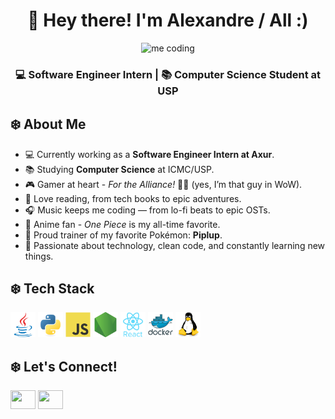 <h1 align="center">👋 Hey there! I'm Alexandre / All :) </h1>

<p align="center">
    <img src="https://github.com/user-attachments/assets/b0899412-cdf6-48ac-a373-7f389fb0c9e5" alt="me coding" width="600"/>
</p>

<h3 align="center"> 💻 Software Engineer Intern | 📚 Computer Science Student at USP </h3>


## ❄️ About Me

- 💻 Currently working as a **Software Engineer Intern at Axur**.  
- 📚 Studying **Computer Science** at ICMC/USP.   
- 🎮 Gamer at heart - *For the Alliance!* 💙🦁 (yes, I’m that guy in WoW).  
- 📖 Love reading, from tech books to epic adventures.  
- 🎧 Music keeps me coding — from lo-fi beats to epic OSTs.  
- 🍥 Anime fan - *One Piece* is my all-time favorite.  
- 🐧 Proud trainer of my favorite Pokémon: **Piplup**.  
- 🚀 Passionate about technology, clean code, and constantly learning new things.  

## ❄️ Tech Stack

<p align="left"> 
<a href="https://www.java.com"><img src="https://raw.githubusercontent.com/devicons/devicon/master/icons/java/java-original.svg" width="40" height="40"/></a>
<a href="https://www.python.org"><img src="https://raw.githubusercontent.com/devicons/devicon/master/icons/python/python-original.svg" width="40" height="40"/></a>
<a href="https://developer.mozilla.org/en-US/docs/Web/JavaScript"><img src="https://raw.githubusercontent.com/devicons/devicon/master/icons/javascript/javascript-original.svg" width="40" height="40"/></a>
<a href="https://nodejs.org"><img src="https://raw.githubusercontent.com/devicons/devicon/master/icons/nodejs/nodejs-original.svg" width="40" height="40"/></a>
<a href="https://react.dev"><img src="https://raw.githubusercontent.com/devicons/devicon/master/icons/react/react-original-wordmark.svg" width="40" height="40"/></a>
<a href="https://www.docker.com/"><img src="https://raw.githubusercontent.com/devicons/devicon/master/icons/docker/docker-original-wordmark.svg" width="40" height="40"/></a>
<a href="https://www.linux.org/"><img src="https://raw.githubusercontent.com/devicons/devicon/master/icons/linux/linux-original.svg" width="40" height="40"/></a>
</p>


## ❄️ Let's Connect!

<p align="left">
<a href="https://linkedin.com/in/alebgomes" target="blank"><img src="https://raw.githubusercontent.com/rahuldkjain/github-profile-readme-generator/master/src/images/icons/Social/linked-in-alt.svg" height="30" width="40" /></a>
<a href="https://github.com/allthecoder" target="blank"><img src="https://raw.githubusercontent.com/rahuldkjain/github-profile-readme-generator/master/src/images/icons/Social/github.svg" height="30" width="40" /></a>
</p>

